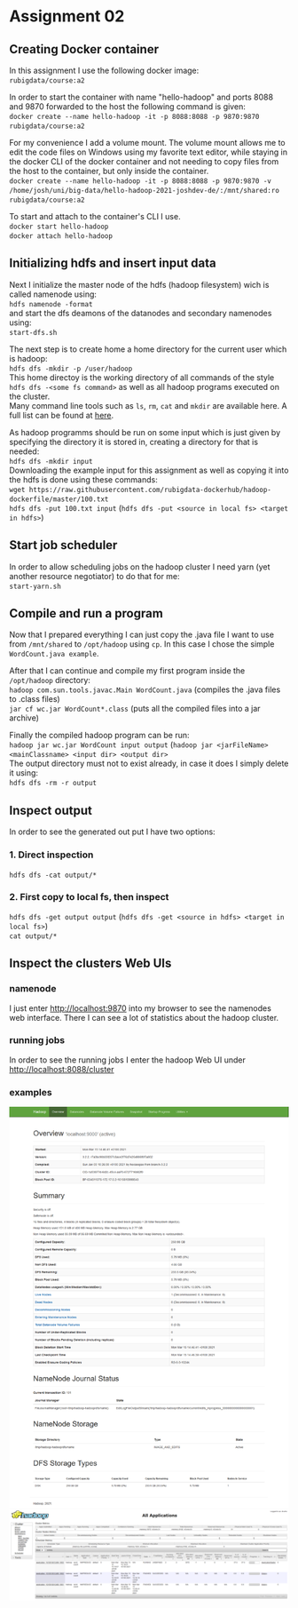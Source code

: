 # Assignment 02

## Creating Docker container
In this assignment I use the following docker image:  
`rubigdata/course:a2`  

In order to start the container with name "hello-hadoop" and ports 8088 and 9870 forwarded to the host the following command is given:  
`docker create --name hello-hadoop -it -p 8088:8088 -p 9870:9870 rubigdata/course:a2`

For my convenience I add a volume mount. The volume mount allows me to edit the code files on Windows using my favorite text editor, while staying in the docker CLI of the docker container and not needing to copy files from the host to the container, but only inside the container.  
`docker create --name hello-hadoop -it -p 8088:8088 -p 9870:9870 -v /home/josh/uni/big-data/hello-hadoop-2021-joshdev-de/:/mnt/shared:ro rubigdata/course:a2`

To start and attach to the container's CLI I use.  
`docker start hello-hadoop`  
`docker attach hello-hadoop`

## Initializing hdfs and insert input data
Next I initialize the master node of the hdfs (hadoop filesystem) wich is called namenode using:  
`hdfs namenode -format`  
and start the dfs deamons of the datanodes and secondary namenodes using:  
`start-dfs.sh`

The next step is to create home a home directory for the current user which is hadoop:  
`hdfs dfs -mkdir -p /user/hadoop`  
This home directoy is the working directory of all commands of the style `hdfs dfs -<some fs command>` as well as all hadoop programs executed on the cluster.  
Many command line tools such as `ls`, `rm`, `cat` and `mkdir` are available here. A full list can be found at [here](https://hadoop.apache.org/docs/r2.4.1/hadoop-project-dist/hadoop-common/FileSystemShell.html).  

As hadoop programms should be run on some input which is just given by specifying the directory it is stored in, creating a directory for that is needed:  
`hdfs dfs -mkdir input`  
Downloading the example input for this assignment as well as copying it into the hdfs is done using these commands:  
`wget https://raw.githubusercontent.com/rubigdata-dockerhub/hadoop-dockerfile/master/100.txt`  
`hdfs dfs -put 100.txt input`      (`hdfs dfs -put <source in local fs> <target in hdfs>`)  

## Start job scheduler
In order to allow scheduling jobs on the hadoop cluster I need yarn (yet another resource negotiator) to do that for me:  
`start-yarn.sh`  

## Compile and run a program
Now that I prepared everything I can just copy the .java file I want to use from `/mnt/shared` to `/opt/hadoop` using `cp`. In this case I chose the simple   `WordCount.java example`.  

After that I can continue and compile my first program inside the `/opt/hadoop` directory:  
`hadoop com.sun.tools.javac.Main WordCount.java` (compiles the .java files to .class files)  
`jar cf wc.jar WordCount*.class` (puts all the compiled files into a jar archive)  

Finally the compiled hadoop program can be run:  
`hadoop jar wc.jar WordCount input output` (`hadoop jar <jarFileName> <mainClassname> <input dir> <output dir>`  
The output directory must not to exist already, in case it does I simply delete it using:  
`hdfs dfs -rm -r output`

## Inspect output
In order to see the generated out put I have two options:
### 1. Direct inspection
`hdfs dfs -cat output/*`
### 2. First copy to local fs, then inspect
`hdfs dfs -get output output`      (`hdfs dfs -get <source in hdfs> <target in local fs>`)  
`cat output/*`

## Inspect the clusters Web UIs
### namenode
I just enter [http://localhost:9870](http://localhost:9870) into my browser to see the namenodes web interface.
There I can see a lot of statistics about the hadoop cluster.

### running jobs
In order to see the running jobs I enter the hadoop Web UI under [http://localhost:8088/cluster](http://localhost:8088/cluster)

### examples

![namenode-ui]
![hadoop-ui]

[namenode-ui]: https://raw.githubusercontent.com/rubigdata/bigdata-blog-2021-joshdev-de/master/docs/namenode_ui.png?token=AMB4WGQGB7AA3M52GKY2IBTALCU6G "Namenode UI"
[hadoop-ui]: https://raw.githubusercontent.com/rubigdata/bigdata-blog-2021-joshdev-de/master/docs/hadoop-ui.png?token=AMB4WGW3XZUQAE7IIEBYDGTALCU6G "Hadoop UI"


